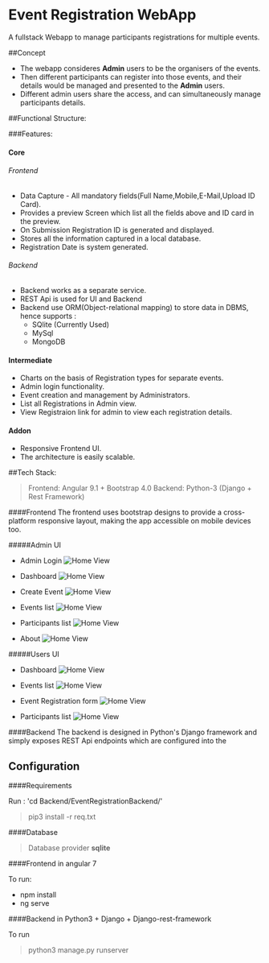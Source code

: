 # Event Registration WebApp
A fullstack Webapp to manage participants registrations for multiple events.

##Concept
* The webapp consideres **Admin** users to be the organisers of the events.
* Then different participants can register into those events, and their details would be managed and presented to the **Admin** users.
* Different admin users share the access, and can simultaneously manage participants details.

##Functional Structure:

###Features:

#### Core

###### Frontend
* Data Capture - All mandatory fields(Full Name,Mobile,E-Mail,Upload ID Card).
* Provides a preview Screen which list all the fields above and ID card in the preview.
* On Submission Registration ID is generated and displayed.
* Stores all the information captured in a local database.
* Registration Date is system generated.

###### Backend
* Backend works as a separate service.
* REST Api is used for UI and Backend
* Backend use ORM(Object-relational mapping) to store data in DBMS, hence supports :
	* SQlite (Currently Used)
	* MySql
	* MongoDB


#### Intermediate
- Charts on the basis of Registration types for separate events.
- Admin login functionality.
- Event creation and management by Administrators.
- List all Registrations in Admin view.
- View Registraion link for admin to view each registration details.

#### Addon
- Responsive Frontend UI.
- The architecture is easily scalable.



##Tech Stack:
> Frontend: Angular 9.1 + Bootstrap 4.0
> Backend: Python-3 (Django + Rest Framework)

####Frontend
The frontend uses bootstrap designs to provide a cross-platform responsive layout, making the app accessible on mobile devices too.

#####Admin UI
* Admin Login
![Home View]()

* Dashboard
![Home View]()

* Create Event
![Home View]()

* Events list 
![Home View]()

* Participants list
![Home View]()

* About
![Home View]()

#####Users UI

* Dashboard
![Home View]()

* Events list 
![Home View]()

* Event Registration form
![Home View]()

* Participants list
![Home View]()

####Backend
The backend is designed in Python's Django framework and simply exposes REST Api endpoints which are configured into the


## Configuration


####Requirements

Run : 'cd Backend/EventRegistrationBackend/'
>pip3 install -r req.txt


####Database

> Database provider  **sqlite**

####Frontend in angular 7

To run:

- npm install
- ng serve

####Backend in Python3 + Django + Django-rest-framework

To run

>python3 manage.py runserver

